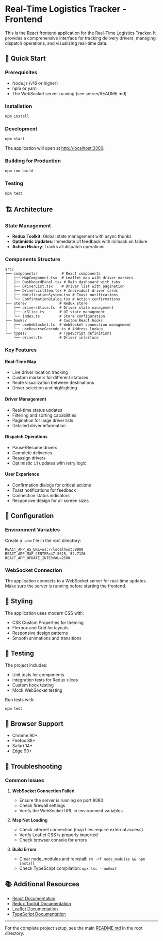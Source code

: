 # Real-Time Logistics Tracker - Frontend

This is the React frontend application for the Real-Time Logistics Tracker. It provides a comprehensive interface for tracking delivery drivers, managing dispatch operations, and visualizing real-time data.

## 🚀 Quick Start

### Prerequisites
- Node.js (v16 or higher)
- npm or yarn
- The WebSocket server running (see server/README.md)

### Installation

```bash
npm install
```

### Development

```bash
npm start
```

The application will open at [http://localhost:3000](http://localhost:3000).

### Building for Production

```bash
npm run build
```

### Testing

```bash
npm test
```

## 🏗️ Architecture

### State Management
- **Redux Toolkit**: Global state management with async thunks
- **Optimistic Updates**: Immediate UI feedback with rollback on failure
- **Action History**: Tracks all dispatch operations

### Components Structure
```
src/
├── components/           # React components
│   ├── MapComponent.tsx  # Leaflet map with driver markers
│   ├── DashboardPanel.tsx # Main dashboard with tabs
│   ├── DriverList.tsx    # Driver list with pagination
│   ├── DriverListItem.tsx # Individual driver cards
│   ├── NotificationSystem.tsx # Toast notifications
│   └── ConfirmationDialog.tsx # Action confirmations
├── store/               # Redux store
│   ├── driversSlice.ts  # Driver state management
│   ├── uiSlice.ts       # UI state management
│   └── index.ts         # Store configuration
├── hooks/               # Custom React hooks
│   ├── useWebSocket.ts  # WebSocket connection management
│   └── useReverseGeocode.ts # Address lookup
└── types/               # TypeScript definitions
    └── driver.ts        # Driver interface
```

### Key Features

#### Real-Time Map
- Live driver location tracking
- Custom markers for different statuses
- Route visualization between destinations
- Driver selection and highlighting

#### Driver Management
- Real-time status updates
- Filtering and sorting capabilities
- Pagination for large driver lists
- Detailed driver information

#### Dispatch Operations
- Pause/Resume drivers
- Complete deliveries
- Reassign drivers
- Optimistic UI updates with retry logic

#### User Experience
- Confirmation dialogs for critical actions
- Toast notifications for feedback
- Connection status indicators
- Responsive design for all screen sizes

## 🔧 Configuration

### Environment Variables
Create a `.env` file in the root directory:

```env
REACT_APP_WS_URL=ws://localhost:8080
REACT_APP_MAP_CENTER=47.5615,-52.7126
REACT_APP_UPDATE_INTERVAL=2500
```

### WebSocket Connection
The application connects to a WebSocket server for real-time updates. Make sure the server is running before starting the frontend.

## 🎨 Styling

The application uses modern CSS with:
- CSS Custom Properties for theming
- Flexbox and Grid for layouts
- Responsive design patterns
- Smooth animations and transitions

## 🧪 Testing

The project includes:
- Unit tests for components
- Integration tests for Redux slices
- Custom hook testing
- Mock WebSocket testing

Run tests with:
```bash
npm test
```

## 📱 Browser Support

- Chrome 90+
- Firefox 88+
- Safari 14+
- Edge 90+

## 🚨 Troubleshooting

### Common Issues

1. **WebSocket Connection Failed**
   - Ensure the server is running on port 8080
   - Check firewall settings
   - Verify the WebSocket URL in environment variables

2. **Map Not Loading**
   - Check internet connection (map tiles require external access)
   - Verify Leaflet CSS is properly imported
   - Check browser console for errors

3. **Build Errors**
   - Clear node_modules and reinstall: `rm -rf node_modules && npm install`
   - Check TypeScript compilation: `npx tsc --noEmit`

## 📚 Additional Resources

- [React Documentation](https://reactjs.org/)
- [Redux Toolkit Documentation](https://redux-toolkit.js.org/)
- [Leaflet Documentation](https://leafletjs.com/)
- [TypeScript Documentation](https://www.typescriptlang.org/)

---

For the complete project setup, see the main [README.md](../README.md) in the root directory.
